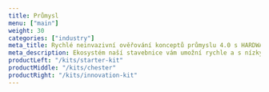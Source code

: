 ```yaml
---
title: Průmysl
menu: ["main"]
weight: 30
categories: ["industry"]
meta_title: Rychlé neinvazivní ověřování konceptů průmyslu 4.0 s HARDWARIO
meta_description: Ekosystém naší stavebnice vám umožní rychle a s nízkými náklady zrealizovat pilotní projekty průmyslu 4.0 v oblastech prediktivní údržby, monitoringu výroby nebo například sledování komfortu pracovního prostředí.
productLeft: "/kits/starter-kit"
productMiddle: "/kits/chester"
productRight: "/kits/innovation-kit"
---
```

